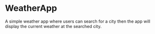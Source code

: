# WeatherApp
A simple weather app where users can search for a city then the app will display the current weather at the searched city.